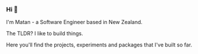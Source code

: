 ### Hi 👋

I'm Matan - a Software Engineer based in New Zealand.

The TLDR? I like to build things.

Here you'll find the projects, experiments and packages that I've built so far.

